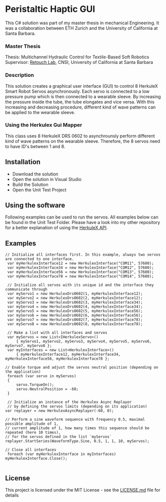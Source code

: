# Peristaltic Haptic GUI

This C# solution was part of my master thesis in mechanical Engineering. It was a collaboration between ETH Zurich and the University of California at Santa Barbara.  

### Master Thesis
Thesis: Multichannel Hydraulic Control for Textile-Based Soft Robotics
Supervisor: [Retouch Lab](http://re-touch-lab.com/), CNSI, University of California at Santa Barbara 

### Description
This solution creates a graphical user interface (GUI) to control 8 HerkuleX Smart Robot Servos asynchronously. Each servo is connected to a low pressure pump which is then connected to a wearable sleeve.
By increasing the pressure inside the tube, the tube elongates and vice versa. With this increasing and decreasing procedure, different kind of wave patterns can be applied to the wearable sleeve. 

### Using the Herkulex Gui Mapper 
This class uses 8 HerkuleX DRS 0602 to asynchrounsly perform different kind of wave patterns on the wearable sleeve.  Therefore, the 8 servos need to have ID's between 1 and 8. 

## Installation 

*  Download the solution 
*  Open the solution in Visual Studio 
*  Build the Solution
*  Open the Unit Test Project

## Using the software

Following examples can be used to run the servos. All examples below can be found in the Unit Test Folder. 
Please have a look into my other repository for a better explanation of using the [HerkuleX API](https://github.com/adrianferstera/HerkulexApi). 


## Examples


```
// Initialize all interfaces first. In this example, always two servos are connected to one interface. 
 var myHerkulexInterface12 = new HerkulexInterface("COM11", 57600);
 var myHerkulexInterface34 = new HerkulexInterface("COM12", 57600);
 var myHerkulexInterface56 = new HerkulexInterface("COM13", 57600);
 var myHerkulexInterface78 = new HerkulexInterface("COM14", 57600);

 // Initialize all servos with its unique id and the interface they communicate through
 var myServo1 = new HerkulexDrs0602(1, myHerkulexInterface12);
 var myServo2 = new HerkulexDrs0602(2, myHerkulexInterface12);
 var myServo3 = new HerkulexDrs0602(3, myHerkulexInterface34);
 var myServo4 = new HerkulexDrs0602(4, myHerkulexInterface34);
 var myServo5 = new HerkulexDrs0602(5, myHerkulexInterface56);
 var myServo6 = new HerkulexDrs0602(6, myHerkulexInterface56);
 var myServo7 = new HerkulexDrs0602(7, myHerkulexInterface78);
 var myServo8 = new HerkulexDrs0602(8, myHerkulexInterface78);

 // Make a list with all interfaces and servos
 var myServos = new List<IHerkulexServo>() 
     { myServo1, myServo2, myServo3, myServo4, myServo5, myServo6, myServo7, myServo8 };
 var myInterfaces = new List<HerkulexInterface>() 
     { myHerkulexInterface12, myHerkulexInterface34, myHerkulexInterface56, myHerkulexInterface78 };

// Enable torque and adjust the servos neutral position (depending on the application)
 foreach (var servo in myServos)
 {
     servo.TorqueOn();
     servo.NeutralPosition = -60;
 }

 // Initialize an instance of the Herkulex Async Replayer 
 // by defining the servos limits (depending on its application)
var replayer = new HerkulexAsyncReplayer(-60, 0);

// Perform a sine waveform sequence with frequency 0.5, maximal possible amplitude of 1, 
// current amplitude of 1, how many times this sequence should be repeated (here 10 times), 
// for the servos defined in the list `myServos`
replayer.StartSeries(WaveformType.Sine, 0.5, 1, 1, 10, myServos);

// Close all interfaces 
 foreach (var myHerkulexInterface in myInterfaces)  myHerkulexInterface.Close();           
               
```


## License

This project is licensed under the MIT License - see the [LICENSE.md](LICENSE.md) file for details


